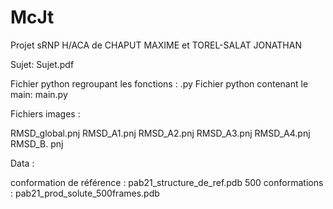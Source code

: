 # McJt
Projet sRNP H/ACA de CHAPUT MAXIME et TOREL-SALAT JONATHAN

Sujet: Sujet.pdf

Fichier python regroupant les fonctions : .py
Fichier python contenant le main: main.py

Fichiers images :

RMSD_global.pnj
RMSD_A1.pnj
RMSD_A2.pnj
RMSD_A3.pnj
RMSD_A4.pnj
RMSD_B. pnj

Data : 

conformation de référence : pab21_structure_de_ref.pdb
500 conformations : pab21_prod_solute_500frames.pdb
